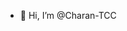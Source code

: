 - 👋 Hi, I’m @Charan-TCC

<!---
Charan-TCC/Charan-TCC is a ✨ special ✨ repository because its `README.md` (this file) appears on your GitHub profile.
You can click the Preview link to take a look at your changes.
--->
